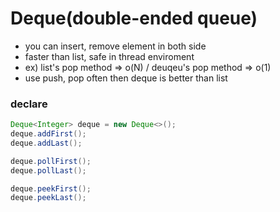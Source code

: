 # Deque(double-ended queue)

- you can insert, remove element in both side
- faster than list, safe in thread enviroment
- ex) list's pop method => o(N) / deuqeu's pop method => o(1)
- use push, pop often then deque is better than list

### declare
```java
Deque<Integer> deque = new Deque<>();
deque.addFirst();
deque.addLast();

deque.pollFirst();
deque.pollLast();

deque.peekFirst();
deque.peekLast();
```
